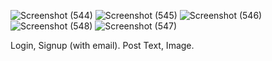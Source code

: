 ![Screenshot (544)](https://user-images.githubusercontent.com/65447000/115663584-5f890280-a35e-11eb-8435-f9cf35a51a87.png)
![Screenshot (545)](https://user-images.githubusercontent.com/65447000/115663591-6152c600-a35e-11eb-8b15-a9b30af6f33c.png)
![Screenshot (546)](https://user-images.githubusercontent.com/65447000/115663594-6152c600-a35e-11eb-82d9-baf2bdd63afb.png)
![Screenshot (548)](https://user-images.githubusercontent.com/65447000/115663937-d45c3c80-a35e-11eb-92ce-a14021726d76.png)
![Screenshot (547)](https://user-images.githubusercontent.com/65447000/115663943-d6260000-a35e-11eb-8878-b533754e4b51.png)


Login, Signup (with email).
Post Text, Image.
